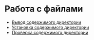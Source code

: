 # Работа с файлами

- [Вывод содержимого директории]( show/Show.md "c:run")
- [Установка содержимого директории]( set/Set.md "c:run")
- [Проверка содержимого директории]( check/Check.md "c:run")
